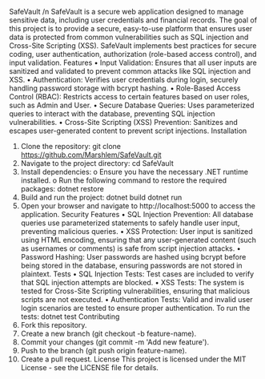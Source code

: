 SafeVault /n
SafeVault is a secure web application designed to manage sensitive data, including user credentials and financial records. The goal of this project is to provide a secure, easy-to-use platform that ensures user data is protected from common vulnerabilities such as SQL injection and Cross-Site Scripting (XSS). SafeVault implements best practices for secure coding, user authentication, authorization (role-based access control), and input validation.
Features
•	Input Validation: Ensures that all user inputs are sanitized and validated to prevent common attacks like SQL injection and XSS.
•	Authentication: Verifies user credentials during login, securely handling password storage with bcrypt hashing.
•	Role-Based Access Control (RBAC): Restricts access to certain features based on user roles, such as Admin and User.
•	Secure Database Queries: Uses parameterized queries to interact with the database, preventing SQL injection vulnerabilities.
•	Cross-Site Scripting (XSS) Prevention: Sanitizes and escapes user-generated content to prevent script injections.
Installation
1.	Clone the repository:
git clone https://github.com/Marshlem/SafeVault.git
2.	Navigate to the project directory:
cd SafeVault
3.	Install dependencies:
o	Ensure you have the necessary .NET runtime installed.
o	Run the following command to restore the required packages:
dotnet restore
4.	Build and run the project:
dotnet build
dotnet run
5.	Open your browser and navigate to http://localhost:5000 to access the application.
Security Features
•	SQL Injection Prevention: All database queries use parameterized statements to safely handle user input, preventing malicious queries.
•	XSS Protection: User input is sanitized using HTML encoding, ensuring that any user-generated content (such as usernames or comments) is safe from script injection attacks.
•	Password Hashing: User passwords are hashed using bcrypt before being stored in the database, ensuring passwords are not stored in plaintext.
Tests
•	SQL Injection Tests: Test cases are included to verify that SQL injection attempts are blocked.
•	XSS Tests: The system is tested for Cross-Site Scripting vulnerabilities, ensuring that malicious scripts are not executed.
•	Authentication Tests: Valid and invalid user login scenarios are tested to ensure proper authentication.
To run the tests:
dotnet test
Contributing
1.	Fork this repository.
2.	Create a new branch (git checkout -b feature-name).
3.	Commit your changes (git commit -m 'Add new feature').
4.	Push to the branch (git push origin feature-name).
5.	Create a pull request.
License
This project is licensed under the MIT License - see the LICENSE file for details.

